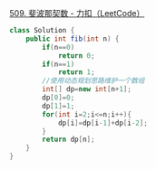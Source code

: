 [509. 斐波那契数 - 力扣（LeetCode）](https://leetcode.cn/problems/fibonacci-number/description/)
```java
class Solution {
    public int fib(int n) {
        if(n==0)
            return 0;
        if(n==1)
            return 1;
        //使用动态规划思路维护一个数组
        int[] dp=new int[n+1];
        dp[0]=0;
        dp[1]=1;
        for(int i=2;i<=n;i++){
            dp[i]=dp[i-1]+dp[i-2];
        }
        return dp[n];
    }
}
```